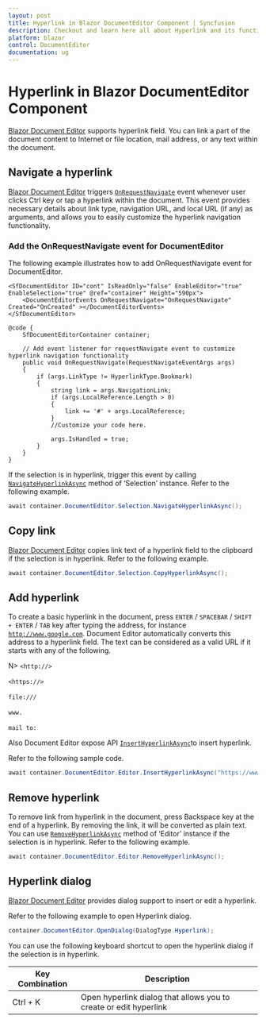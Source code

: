 ```yaml
---
layout: post
title: Hyperlink in Blazor DocumentEditor Component | Syncfusion
description: Checkout and learn here all about Hyperlink and its functionality in Syncfusion Blazor DocumentEditor component and more.
platform: blazor
control: DocumentEditor
documentation: ug
---
```


# Hyperlink in Blazor DocumentEditor Component

[Blazor Document Editor](https://www.syncfusion.com/blazor-components/blazor-word-processor) supports hyperlink field. You can link a part of the document content to Internet or file location, mail address, or any text within the document.

## Navigate a hyperlink

[Blazor Document Editor](https://www.syncfusion.com/blazor-components/blazor-word-processor) triggers [`OnRequestNavigate`](https://help.syncfusion.com/cr/blazor/Syncfusion.Blazor.DocumentEditor.DocumentEditorEvents.html#Syncfusion_Blazor_DocumentEditor_DocumentEditorEvents_OnRequestNavigate) event whenever user clicks Ctrl key or tap a hyperlink within the document. This event provides necessary details about link type, navigation URL, and local URL (if any) as arguments, and allows you to easily customize the hyperlink navigation functionality. 

### Add the OnRequestNavigate event for DocumentEditor

The following example illustrates how to add OnRequestNavigate event for DocumentEditor.

```cshtml
<SfDocumentEditor ID="cont" IsReadOnly="false" EnableEditor="true" EnableSelection="true" @ref="container" Height="590px">
    <DocumentEditorEvents OnRequestNavigate="OnRequestNavigate" Created="OnCreated" ></DocumentEditorEvents>
</SfDocumentEditor>

@code {
    SfDocumentEditorContainer container;

    // Add event listener for requestNavigate event to customize hyperlink navigation functionality
    public void OnRequestNavigate(RequestNavigateEventArgs args)
    {
        if (args.LinkType != HyperlinkType.Bookmark)
        {
            string link = args.NavigationLink;
            if (args.LocalReference.Length > 0)
            {
                link += '#' + args.LocalReference;
            }
            //Customize your code here.
            
            args.IsHandled = true;
        }
    }
}
```

If the selection is in hyperlink, trigger this event by calling [`NavigateHyperlinkAsync`](https://help.syncfusion.com/cr/blazor/Syncfusion.Blazor.DocumentEditor.SelectionModule.html#Syncfusion_Blazor_DocumentEditor_SelectionModule_NavigateHyperlinkAsync) method of ‘Selection’ instance. Refer to the following example.

```csharp
await container.DocumentEditor.Selection.NavigateHyperlinkAsync();
```

## Copy link

[Blazor Document Editor](https://www.syncfusion.com/blazor-components/blazor-word-processor) copies link text of a hyperlink field to the clipboard if the selection is in hyperlink. Refer to the following example.

```csharp
await container.DocumentEditor.Selection.CopyHyperlinkAsync();
```

## Add hyperlink

To create a basic hyperlink in the document, press `ENTER` / `SPACEBAR` / `SHIFT + ENTER` / `TAB` key after typing the address, for instance [`http://www.google.com`](http://www.google.com). Document Editor automatically converts this address to a hyperlink field. The text can be considered as a valid URL if it starts with any of the following.

N> `<http://>`<br>
<br/> `<https://>`<br>
<br/> `file:///`<br>
<br/> `www.`<br>
<br/> `mail to:`<br>

Also Document Editor expose API [`InsertHyperlinkAsync`](https://help.syncfusion.com/cr/blazor/Syncfusion.Blazor.DocumentEditor.EditorModule.html#Syncfusion_Blazor_DocumentEditor_EditorModule_InsertHyperlinkAsync_System_String_System_String_)to insert hyperlink.

Refer to the following sample code.

```csharp
await container.DocumentEditor.Editor.InsertHyperlinkAsync("https://www.google.com", "Google");
```

## Remove hyperlink

To remove link from hyperlink in the document, press Backspace key at the end of a hyperlink. By removing the link, it will be converted as plain text. You can use [`RemoveHyperlinkAsync`](https://help.syncfusion.com/cr/blazor/Syncfusion.Blazor.DocumentEditor.EditorModule.html#Syncfusion_Blazor_DocumentEditor_EditorModule_RemoveHyperlinkAsync) method of ‘Editor’ instance if the selection is in hyperlink. Refer to the following example.

```csharp
await container.DocumentEditor.Editor.RemoveHyperlinkAsync();
```

## Hyperlink dialog

[Blazor Document Editor](https://www.syncfusion.com/blazor-components/blazor-word-processor) provides dialog support to insert or edit a hyperlink. 

Refer to the following example to open Hyperlink dialog.

```csharp
container.DocumentEditor.OpenDialog(DialogType.Hyperlink);
```

You can use the following keyboard shortcut to open the hyperlink dialog if the selection is in hyperlink.

| Key Combination | Description |
|-----------------|-------------|
|Ctrl + K | Open hyperlink dialog that allows you to create or edit hyperlink|